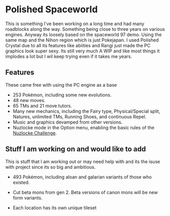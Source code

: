 # Polished Spaceworld

This is something I've been working on a long time and had many roadblocks along the way. Something being close to three years on various engines. Anyway its loosely based on the spaceworld 97 demo. Using the same map and the Nihon region which is just Pokejapan. I used Polished Crystal due to all its features like abiities and Rangi just made the PC graphics look super sexy. Its still very much A WIP and like most things it implodes a lot but I wil keep trying even if it takes me years.


## Features

These came free with using the PC engine as a base

* 253 Pokémon, including some new evolutions.
* 48 new moves.
* 65 TMs and 21 move tutors.
* Many new mechanics, including the Fairy type, Physical/Special split, Natures, unlimited TMs, Running Shoes, and continuous Repel.
* Music and graphics devamped from other versions.
* Nuzlocke mode in the Option menu, enabling the basic rules of the [Nuzlocke Challenge](http://bulbapedia.bulbagarden.net/wiki/Nuzlocke_Challenge).

## Stuff I am working on and would like to add

This is stuff that I am working out or may need help with and its the isuse with project since its so big and ambitious.

* 493 Pokémon, including aloan and galarian variants of those who existed.

* Cut beta mons from gen 2. Beta versions of canon mons will be new form variants.

* Each location has its own unique tileset